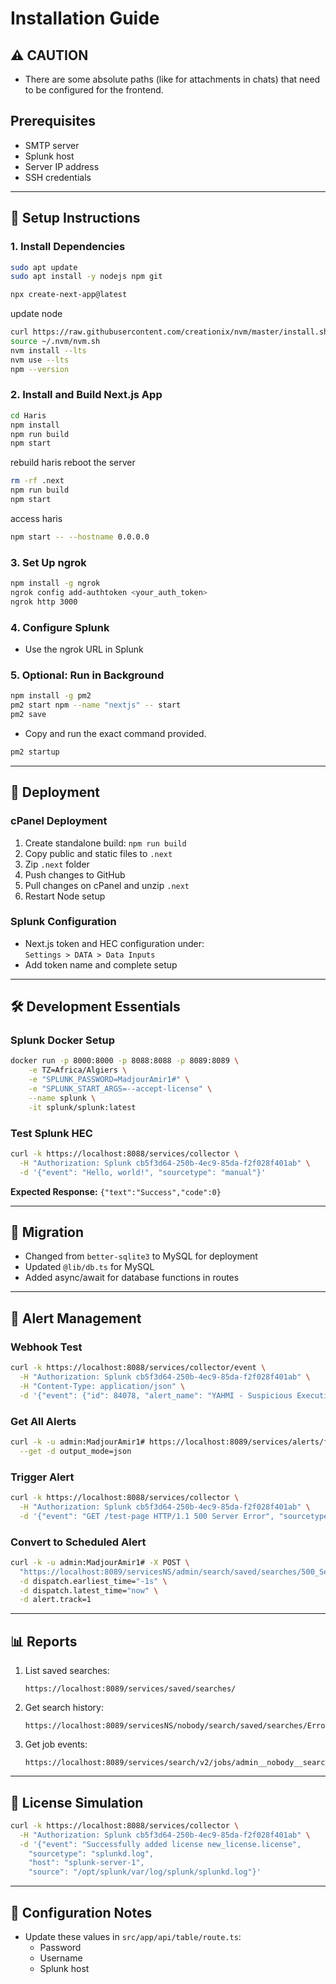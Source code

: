 
# Installation Guide

## ⚠️ CAUTION
- There are some absolute paths (like for attachments in chats) that need to be configured for the frontend.

## Prerequisites
- SMTP server
- Splunk host
- Server IP address
- SSH credentials

---

## 🔧 Setup Instructions

### 1. Install Dependencies
```bash
sudo apt update
sudo apt install -y nodejs npm git
```

```bash
npx create-next-app@latest
```

update node
```bash
curl https://raw.githubusercontent.com/creationix/nvm/master/install.sh | bash
source ~/.nvm/nvm.sh
nvm install --lts
nvm use --lts
npm --version

```

### 2. Install and Build Next.js App
```bash
cd Haris
npm install
npm run build
npm start
```

rebuild haris
reboot the server
```bash
rm -rf .next
npm run build
npm start
```


access haris
```bash
npm start -- --hostname 0.0.0.0
```

### 3. Set Up ngrok
```bash
npm install -g ngrok
ngrok config add-authtoken <your_auth_token>
ngrok http 3000
```

### 4. Configure Splunk
- Use the ngrok URL in Splunk

### 5. Optional: Run in Background
```bash
npm install -g pm2
pm2 start npm --name "nextjs" -- start
pm2 save
```
- Copy and run the exact command provided.
```bash
pm2 startup
```

---

## 🚀 Deployment

### cPanel Deployment
1. Create standalone build: `npm run build`
2. Copy public and static files to `.next`
3. Zip `.next` folder
4. Push changes to GitHub
5. Pull changes on cPanel and unzip `.next`
6. Restart Node setup

### Splunk Configuration
- Next.js token and HEC configuration under:  
  `Settings > DATA > Data Inputs`
- Add token name and complete setup

---

## 🛠 Development Essentials

### Splunk Docker Setup
```bash
docker run -p 8000:8000 -p 8088:8088 -p 8089:8089 \
    -e TZ=Africa/Algiers \
    -e "SPLUNK_PASSWORD=MadjourAmir1#" \
    -e "SPLUNK_START_ARGS=--accept-license" \
    --name splunk \
    -it splunk/splunk:latest
```

### Test Splunk HEC
```bash
curl -k https://localhost:8088/services/collector \
  -H "Authorization: Splunk cb5f3d64-250b-4ec9-85da-f2f028f401ab" \
  -d '{"event": "Hello, world!", "sourcetype": "manual"}'
```
**Expected Response:** `{"text":"Success","code":0}`

---

## 🔄 Migration
- Changed from `better-sqlite3` to MySQL for deployment
- Updated `@lib/db.ts` for MySQL
- Added async/await for database functions in routes

---

## 🚨 Alert Management

### Webhook Test
```bash
curl -k https://localhost:8088/services/collector/event \
  -H "Authorization: Splunk cb5f3d64-250b-4ec9-85da-f2f028f401ab" \
  -H "Content-Type: application/json" \
  -d '{"event": {"id": 84078, "alert_name": "YAHMI - Suspicious Execution Blocked By Trellix", "analyst": "Faisal Ghamdi", "status": "Open", "severity": "Critical"}, "sourcetype": "test_sourcetype"}'
```

### Get All Alerts
```bash
curl -k -u admin:MadjourAmir1# https://localhost:8089/services/alerts/fired_alerts \
  --get -d output_mode=json
```

### Trigger Alert
```bash
curl -k https://localhost:8088/services/collector \
  -H "Authorization: Splunk cb5f3d64-250b-4ec9-85da-f2f028f401ab" \
  -d '{"event": "GET /test-page HTTP/1.1 500 Server Error", "sourcetype": "access_combined"}'
```

### Convert to Scheduled Alert
```bash
curl -k -u admin:MadjourAmir1# -X POST \
  "https://localhost:8089/servicesNS/admin/search/saved/searches/500_Server_Error" \
  -d dispatch.earliest_time="-1s" \
  -d dispatch.latest_time="now" \
  -d alert.track=1
```

---

## 📊 Reports

1. List saved searches:
   ```
   https://localhost:8089/services/saved/searches/
   ```
2. Get search history:
   ```
   https://localhost:8089/servicesNS/nobody/search/saved/searches/Errors%20in%20the%20last%2024%20hours/history
   ```
3. Get job events:
   ```
   https://localhost:8089/services/search/v2/jobs/admin__nobody__search__RMD55d9ebac05a79f513_at_1746210162_6/events
   ```

---

## 📜 License Simulation
```bash
curl -k https://localhost:8088/services/collector \
  -H "Authorization: Splunk cb5f3d64-250b-4ec9-85da-f2f028f401ab" \
  -d '{"event": "Successfully added license new_license.license",
    "sourcetype": "splunkd.log",
    "host": "splunk-server-1",
    "source": "/opt/splunk/var/log/splunk/splunkd.log"}'
```

---

## 🔐 Configuration Notes
- Update these values in `src/app/api/table/route.ts`:
  - Password
  - Username
  - Splunk host
